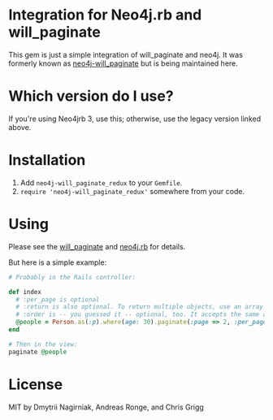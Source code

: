 Integration for Neo4j.rb and will_paginate
============================================

This gem is just a simple integration of will_paginate and neo4j. It was formerly known as [neo4j-will_paginate](https://github.com/dnagir/neo4j-will_paginate) but is being maintained here.

Which version do I use?
==================

If you're using Neo4jrb 3, use this; otherwise, use the legacy version linked above.

Installation
==================

1. Add `neo4j-will_paginate_redux` to your `Gemfile`.
2. `require 'neo4j-will_paginate_redux'` somewhere from your code.

Using
==================

Please see the [will_paginate](https://github.com/mislav/will_paginate)
and [neo4j.rb](https://github.com/neo4jrb/neo4j) for details.

But here is a simple example:

```ruby
# Probably in the Rails controller:

def index
  # :per_page is optional
  # :return is also optional. To return multiple objects, use an array of symbols
  # :order is -- you guessed it -- optional, too. It accepts the same arguments as Neo4j::ActiveNode::QueryProxy's `order` method
  @people = Person.as(:p).where(age: 30).paginate(:page => 2, :per_page => 20, return: :p, order: :name) 
end

# Then in the view:
paginate @people

```

License
=====================

MIT by Dmytrii Nagirniak, Andreas Ronge, and Chris Grigg
